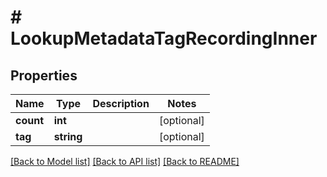# # LookupMetadataTagRecordingInner

## Properties

Name | Type | Description | Notes
------------ | ------------- | ------------- | -------------
**count** | **int** |  | [optional]
**tag** | **string** |  | [optional]

[[Back to Model list]](../../README.md#models) [[Back to API list]](../../README.md#endpoints) [[Back to README]](../../README.md)
